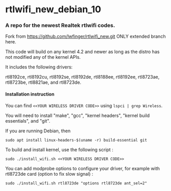 rtlwifi_new_debian_10
===========
### A repo for the newest Realtek rtlwifi codes.

Fork from https://github.com/lwfinger/rtlwifi_new.git ONLY extended branch here.

This code will build on any kernel 4.2 and newer as long as the distro has not modified
any of the kernel APIs.

It includes the following drivers:

rtl8192ce, rtl8192cu, rtl8192se, rtl8192de, rtl8188ee, rtl8192ee, rtl8723ae, rtl8723be, rtl8821ae,
and rtl8723de.

#### Installation instruction
You can find `<<YOUR WIRELESS DRIVER CODE>>` using `lspci | grep Wireless`.
  
You will need to install "make", "gcc", "kernel headers", "kernel build essentials", and "git".

If you are running Debian, then

```
sudo apt install linux-headers-$(uname -r) build-essential git
```

To build and install kernel, use the following script :

```
sudo ./install_wifi.sh <<YOUR WIRELESS DRIVER CODE>> 
```

You can add modprobe options to configure your driver, for example with rtl8723de card (option to
fix slow signal) :

```
sudo ./install_wifi.sh rtl8723de "options rtl8723de ant_sel=2"
```
